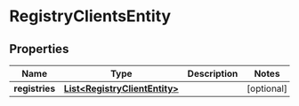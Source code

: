 

# RegistryClientsEntity

## Properties

Name | Type | Description | Notes
------------ | ------------- | ------------- | -------------
**registries** | [**List&lt;RegistryClientEntity&gt;**](RegistryClientEntity.md) |  |  [optional]



